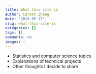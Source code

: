 ```yaml
---
title: What this site is
author: Carson Zhang
date: '2019-05-17'
slug: what-this-site-is
categories: []
tags: []
comments: no
images: ~
---
```


- Statistics and computer science topics
- Explanations of technical projects
- Other thoughts I decide to share
